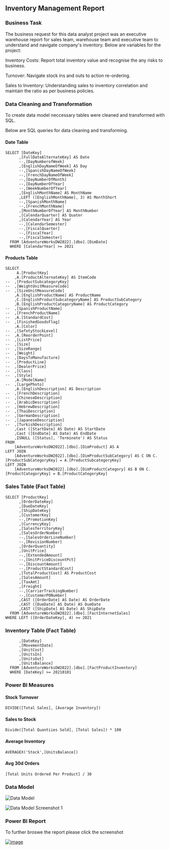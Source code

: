 ## Inventory Management Report

### Business Task

The business request for this data analyst project was an executive warehouse report for sales team, warehouse team and executive team to understand and navigate company's inventory. Below are variables for the project: 

Inventory Costs: Report total inventory value and recognise the any risks to business.

Turnover: Navigate stock ins and outs to action re-ordering.

Sales to Inventory: Understanding sales to inventory correlation and maintain the ratio as per business policies.

### Data Cleaning and Transformation

To create data model neccessary tables were cleaned and transformed with SQL.

Below are SQL queries for data cleaning and transforming.

#### Date Table

```--Data Cleaning for Date Table
SELECT [DateKey]
      ,[FullDateAlternateKey] AS Date
      --,[DayNumberofWeek]
      ,[EnglishDayNameOfWeek] AS Day
      --,[SpanishDayNameOfWeek]
      --,[FrenchDayNameOfWeek]
      --,[DayNumberOfMonth]
      --,[DayNumberOfYear]
      --,[WeekNumberOfYear]
      ,[EnglishMonthName] AS MonthName
	  ,LEFT ([EnglishMonthName], 3) AS MonthShort
      --,[SpanishMonthName]
      --,[FrenchMonthName]
      ,[MonthNumberOfYear] AS MonthNumber
      ,[CalendarQuarter] AS Quater
      ,[CalendarYear] AS Year
      --,[CalendarSemester]
      --,[FiscalQuarter]
      --,[FiscalYear]
      --,[FiscalSemester]
  FROM [AdventureWorksDW2022].[dbo].[DimDate]
  WHERE [CalendarYear] >= 2021
```

#### Products Table

```-- Data Cleaning for Products Table
SELECT 
	 A.[ProductKey]
	,A.[ProductAlternateKey] AS ItemCode
--	,[ProductSubcategoryKey]
--	,[WeightUnitMeasureCode]
--	,[SizeUnitMeasureCode]
	,A.[EnglishProductName] AS ProductName
	,C.[EnglishProductSubcategoryName] AS ProductSubCategory
 	,B.[EnglishProductCategoryName] AS ProductCategory
--	,[SpanishProductName]
--	,[FrenchProductName]
--	,A.[StandardCost]
--	,[FinishedGoodsFlag]
	,A.[Color]
--	,[SafetyStockLevel]
--	,A.[ReorderPoint]
--	,[ListPrice]
--	,[Size]
--	,[SizeRange]
--	,[Weight]
--	,[DaysToManufacture]
--	,[ProductLine]
--	,[DealerPrice]
--	,[Class]
--	,[Style]
	,A.[ModelName]
--	,[LargePhoto]
	,A.[EnglishDescription] AS Description
--	,[FrenchDescription]
--	,[ChineseDescription]
--	,[ArabicDescription]
--	,[HebrewDescription]
--	,[ThaiDescription]
--	,[GermanDescription]
--	,[JapaneseDescription]
--	,[TurkishDescription]
	,Cast ([StartDate] AS Date) AS StartDate
	,Cast ([EndDate] AS Date) AS EndDate
	,ISNULL ([Status], 'Terminate') AS Status
FROM
	[AdventureWorksDW2022].[dbo].[DimProduct] AS A
LEFT JOIN
	[AdventureWorksDW2022].[dbo].[DimProductSubCategory] AS C ON C.[ProductSubCategoryKey] = A.[ProductSubcategoryKey]
LEFT JOIN
	[AdventureWorksDW2022].[dbo].[DimProductCategory] AS B ON C.[ProductCategoryKey] = B.[ProductCategoryKey]
```

### Sales Table (Fact Table)

```-- Data Cleaning For Sales Table
SELECT [ProductKey]
      ,[OrderDateKey]
      ,[DueDateKey]
      ,[ShipDateKey]
      ,[CustomerKey]
      --,[PromotionKey]
      ,[CurrencyKey]
      ,[SalesTerritoryKey]
      ,[SalesOrderNumber]
      --,[SalesOrderLineNumber]
      --,[RevisionNumber]
      ,[OrderQuantity]
      ,[UnitPrice]
      --,[ExtendedAmount]
      --,[UnitPriceDiscountPct]
      --,[DiscountAmount]
      --,[ProductStandardCost]
      ,[TotalProductCost] AS ProductCost
      ,[SalesAmount]
      ,[TaxAmt]
      ,[Freight]
      --,[CarrierTrackingNumber]
      --,[CustomerPONumber]
      ,CAST ([OrderDate] AS Date) AS OrderDate
      ,CAST ([DueDate] AS Date) AS DueDate
      ,CAST ([ShipDate] AS Date) AS ShipDate
  FROM [AdventureWorksDW2022].[dbo].[FactInternetSales]
WHERE LEFT ([OrderDateKey], 4) >= 2021
```

### Inventory Table (Fact Table)

```SELECT [ProductKey]
      ,[DateKey]
      ,[MovementDate]
      ,[UnitCost]
      ,[UnitsIn]
      ,[UnitsOut]
      ,[UnitsBalance]
  FROM [AdventureWorksDW2022].[dbo].[FactProductInventory]
  WHERE [DateKey] >= 20210101
```

### Power BI Measures

#### Stock Turnover

```
DIVIDE([Total Sales], [Average Inventory])
```
#### Sales to Stock

```
Divide([Total Quantiies Sold], [Total Sales]) * 100
```
#### Average Inventory
```
AVERAGEX('Stock',[UnitsBalance])
```
#### Avg 30d Orders
```
[Total Units Ordered Per Product] / 30
```

### Data Model

![Data Model](https://github.com/user-attachments/assets/f7394a46-859e-4dec-b0ee-a2dfca425dfa)

![Data Model Screenshot  1](https://github.com/user-attachments/assets/64655ad5-cff2-42c2-8f77-90c2ed9b2421)

### Power BI Report

To further broswe the report please click the screenshot

[![image](https://github.com/user-attachments/assets/672f151a-5a0d-477f-8b52-c819fb869860)](https://app.powerbi.com/view?r=eyJrIjoiMzM4NmM4ZWMtZjI3NS00MzQxLTgwYmQtZmEzZGYzYTYwNWMxIiwidCI6IjgyYTIxMTg1LTQyMGUtNDFlOS05OGQ5LTM4YzQ2YzY1ZWZjYyJ9)

